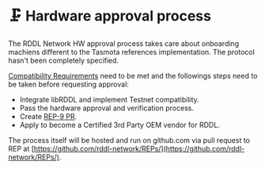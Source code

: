 # 🗜 Hardware approval process

The RDDL Network HW approval process takes care about onboarding machiens different to the Tasmota references implementation. The protocol hasn't been completely specified.&#x20;

[Compatibility Requirements](rddl-compatibility-requirements.md) need to be met and the followings steps need to be taken before requesting approval:

* Integrate libRDDL and implement Testnet compatibility.
* Pass the hardware approval and verification process.
* Create [REP-9 PR](https://github.com/rddl-network/REPs/blob/main/rep9.md).
* Apply to become a Certified 3rd Party OEM vendor for RDDL.

The process itself will be hosted and run on github.com via pull request to REP at [https://github.com/rddl-network/REPs/](https://github.com/rddl-network/REPs/).
